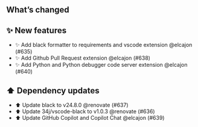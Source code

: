 ## What’s changed
## ✨ New features

- ✨ Add black formatter to requirements and vscode extension @elcajon (#635)
- ✨ Add Github Pull Request extension @elcajon (#638)
- ✨ Add Python and Python debugger code server extension @elcajon (#640)

## ⬆️ Dependency updates

- ⬆️ Update black to v24.8.0 @renovate (#637)
- ⬆️ Update 34j/vscode-black to v1.0.3 @renovate (#636)
- ⬆️ Update GitHub Copilot and Copilot Chat @elcajon (#639)
